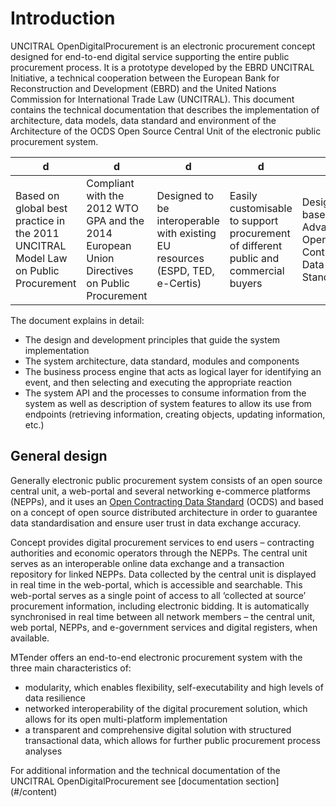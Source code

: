 # Introduction 

UNCITRAL OpenDigitalProcurement is an electronic procurement concept designed for end-to-end digital service supporting the entire public procurement process. It is a prototype developed by the EBRD UNCITRAL Initiative, a technical cooperation between the European Bank for Reconstruction and Development (EBRD) and the United Nations Commission for International Trade Law (UNCITRAL). This document contains the technical documentation that describes the implementation of architecture, data models, data standard and environment of the Architecture of the OCDS Open Source Central Unit of the electronic public procurement system.


 d | d | d |d |d 
------------- | -------------|---|---|---
Based on global best practice in the 2011 UNCITRAL Model Law on Public Procurement | Compliant with the 2012 WTO GPA and the 2014 European Union Directives on Public Procurement |Designed to be interoperable with existing EU resources (ESPD, TED, e-Certis) | Easily customisable to support procurement of different public and commercial buyers | Designed based on  Advanced Open Contracting Data Standard


The document explains in detail:
- The design and development principles that guide the system implementation
- The system architecture, data standard, modules and components
- The business process engine that acts as logical layer for identifying an event, and then selecting and executing the appropriate reaction
- The system API and the processes to consume information from the system as well as description of system features to allow its use from endpoints (retrieving information, creating objects, updating information, etc.)

## General design

Generally electronic public procurement system consists of an open source central unit, a web-portal and several networking e-commerce platforms (NEPPs), and it uses an [Open Contracting Data Standard](https://standard.open-contracting.org) (OCDS) and based on a concept of open source distributed architecture in order to guarantee data standardisation and ensure user trust in data exchange accuracy.

Concept provides digital procurement services to end users – contracting authorities and economic operators through the NEPPs. The central unit serves as an interoperable online data exchange and a transaction repository for linked NEPPs. Data collected by the central unit is displayed in real time in the web-portal, which is accessible and searchable. This web-portal serves as a single point of access to all ‘collected at source’ procurement information, including electronic bidding. It is automatically synchronised in real time between all network members – the central unit, web portal, NEPPs, and e-government services and digital registers, when available.

MTender offers an end-to-end electronic procurement system with the three main characteristics of:
- modularity, which enables flexibility, self-executability and high levels of data resilience
- networked interoperability of the digital procurement solution, which allows for its open multi-platform implementation
- a transparent and comprehensive digital solution with structured transactional data, which allows for further public procurement process analyses

For additional information and the technical documentation of the UNCITRAL OpenDigitalProcurement see [documentation section] (#/content)

